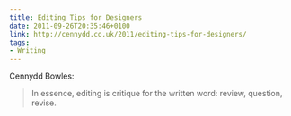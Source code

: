 ```yaml
---
title: Editing Tips for Designers
date: 2011-09-26T20:35:46+0100
link: http://cennydd.co.uk/2011/editing-tips-for-designers/
tags:
- Writing
---
```

Cennydd Bowles:

> In essence, editing is critique for the written word: review, question, revise.
